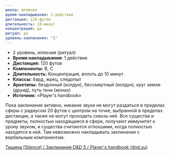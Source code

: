 ```yaml
---
школа: иллюзия
время-накладывания: 1-действие
дистанция: 120-футов
длительность: 10-минут
концентрация: да
ритуал: да
уровень-заклинания: "2"
---
```

- 2 уровень, иллюзия (ритуал)
- **Время накладывания:** 1 действие
- **Дистанция:** 120 футов
- **Компоненты:** В, С
- **Длительность:** Концентрация, вплоть до 10 минут
- **Классы:** бард, жрец, следопыт
- **Архетипы:** бездонный (колдун), бессмертный (колдун), круг земли (друид), путь тени (монах)
- **Источник:** «Player's handbook»

Пока заклинание активно, никакие звуки не могут раздаться в пределах сферы с радиусом 20 футов с центром на точке, выбранной в пределах дистанции, а также не могут проходить сквозь неё. Все существа и предметы, полностью находящиеся в сфере, получают иммунитет к урону звуком, и существа считаются оглохшими, когда полностью находятся в ней. Там невозможно накладывать заклинания с вербальным компонентом.

[Тишина [Silence] / Заклинания D&D 5 / Player's handbook (dnd.su)](https://dnd.su/spells/349-silence/)
